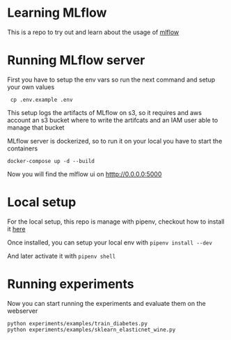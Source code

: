 # Learning MLflow

This is a repo to try out and learn about the usage of [mlflow](www.mlflow.org)

# Running MLflow server
First you have to setup the env vars so run the next command and setup your own values

`` cp .env.example .env``

This setup logs the artifacts of MLflow on s3, so it requires and aws account an s3 bucket 
where to write the artifcats and an IAM user able to manage that bucket

MLflow server is dockerized, so to run it on your local you have to start the containers

``docker-compose up -d --build``

Now you will find the mlflow ui on <htttp://0.0.0.0:5000>

# Local setup

For the local setup, this repo is manage with pipenv, checkout how to install it [here](https://github.com/pypa/pipenv/blob/master/docs/install.rst)

Once installed, you can setup your local env with ``pipenv install --dev``

And later activate it with ``pipenv shell``

# Running experiments

Now you can start running the experiments and evaluate them on the webserver

```
python experiments/examples/train_diabetes.py
python experiments/examples/sklearn_elasticnet_wine.py
```
